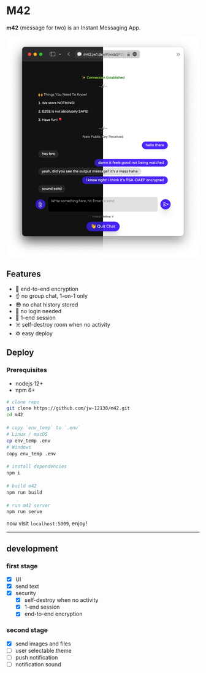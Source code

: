 # M42

**m42** (message for two) is an Instant Messaging App.

![m42](./example.jpg)

## Features

- 🔐 end-to-end encryption
- ☝️ no group chat, 1-on-1 only
- 😎 no chat history stored
- 🫣 no login needed
- 🫡 1-end session
- ☠️ self-destroy room when no activity
- ⚙️ easy deploy

## Deploy

### Prerequisites

- nodejs 12+
- npm 6+

```bash
# clone repo
git clone https://github.com/jw-12138/m42.git
cd m42

# copy `env_temp` to `.env`
# Linux / macOS
cp env_temp .env
# Windows
copy env_temp .env

# install dependencies
npm i

# build m42
npm run build

# run m42 server
npm run serve
```

now visit `localhost:5009`, enjoy!

---

## development

### first stage

- [x] UI
- [x] send text
- [x] security
  - [x] self-destroy when no activity
  - [x] 1-end session
  - [x] end-to-end encryption

### second stage

- [x] send images and files
- [ ] user selectable theme
- [ ] push notification
- [ ] notification sound
